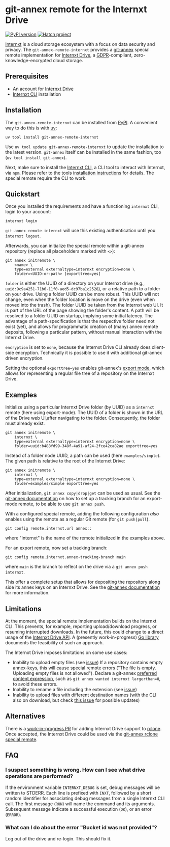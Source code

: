 # git-annex remote for the Internxt Drive

[![PyPI version](https://badge.fury.io/py/git-annex-remote-internxt.svg)](https://badge.fury.io/py/git-annex-remote-internxt)
[![Hatch project](https://img.shields.io/badge/%F0%9F%A5%9A-Hatch-4051b5.svg)](https://github.com/pypa/hatch)

[Internxt](https://internxt.com/about) is a cloud storage ecosystem with a focus on data security and privacy.
The `git-annex-remote-internxt` provides a [git-annex](https://git-annex.branchable.com) special remote implementation for [Internxt Drive](https://internxt.com/drive), a [GDPR](https://gdpr.eu/what-is-gdpr)-compliant, zero-knowledge-encrypted cloud storage.

## Prerequisites

- An account for [Internxt Drive](https://internxt.com/drive)
- [Internxt CLI](https://github.com/internxt/cli#readme) installation

## Installation

The `git-annex-remote-internxt` can be installed from [PyPI](https://pypi.org/project/git-annex-remote-internxt).
A convenient way to do this is with [uv](https://github.com/astral-sh/uv):

```
uv tool install git-annex-remote-internxt
```

Use `uv tool update git-annex-remote-internxt` to update the installation to the latest version.
`git-annex` itself can be installed in the same fashion, too (`uv tool install git-annex`).

Next, make sure to install the [Internxt CLI](https://github.com/internxt/cli#readme), a CLI tool to interact with Internxt, via `npm`.
Please refer to the tools [installation instructions](https://github.com/internxt/cli#installation) for details.
The special remote require the CLI to work.

## Quickstart

Once you installed the requirements and have a functioning `internxt` CLI, login to your account:

```
internxt login
```

`git-annex-remote-internxt` will use this existing authentication until you `internxt logout`.

Afterwards, you can initialize the special remote within a git-annex repository (replace all placeholders marked with ``<>``):

```
git annex initremote \
    <name> \
    type=external externaltype=internxt encryption=none \
    folder=<UUID-or-path> [exporttree=yes]
```

`folder` is either the UUID of a directory on your Internxt drive (e.g., `uuid:9c9a4251-71b6-11f0-aed5-dc97ba1c2528`), or a relative path to a folder on your drive.
Using a folder UUID can be more robust.
This UUID will not change, even when the folder location is move on the drive (even when moved into the trash).
The folder UUID be taken from the Internxt web UI.
It is part of the URL of the page showing the folder's content.
A path will be resolved to a folder UUID on startup, implying some initial latency.
The advantage of a path-specification is that the respective folder need not exist (yet), and allows for programmatic creation of (many) annex remote deposits, following a particular pattern, without manual interaction with the Internxt Drive.

`encryption` is set to `none`, because the Internxt Drive CLI already does client-side encryption.
Technically it is possible to use it with additional git-annex driven encryption.

Setting the optional `exporttree=yes` enables git-annex's [export mode](https://git-annex.branchable.com/git-annex-export), which allows for representing a regular file tree of a repository on the Internxt Drive.

## Examples

Initialize using a particular Internxt Drive folder (by UUID) as a `internxt` remote (here using export-mode).
The UUID of a folder is shown in the URL of the Drive web UI,after navigating to the folder.
Consequently, the folder must already exist.

```
git annex initremote \
    internxt \
    type=external externaltype=internxt encryption=none \
    folder=uuid:b488fd99-348f-4a91-af24-2fce42ca82ae exporttree=yes
```

Instead of a folder node UUID, a path can be used (here `examples/simple`).
The given path is relative to the root of the Internxt Drive:

```
git annex initremote \
    internxt \
    type=external externaltype=internxt encryption=none \
    folder=examples/simple exporttree=yes
```

After initialization, `git annex copy|drop|get` can be used as usual.
See the [git-annex documentation](https://git-annex.branchable.com/git-annex-export) on how to set up a tracking branch for an export-mode remote, to be able to use `git annex push`.

With a configured special remote, adding the following configuration *also* enables using the remote as a regular Git remote (for `git push|pull`).

```
git config remote.internxt.url annex::
```

where "internxt" is the name of the remote initialized in the examples above.

For an export remote, now set a tracking branch:

```
git config remote.internxt.annex-tracking-branch main
```

where `main` is the branch to reflect on the drive via a `git annex push internxt`.

This offer a complete setup that allows for depositing the repository along side its annex keys on an Internxt Drive.
See the [git-annex documentation](https://git-annex.branchable.com/git-remote-annex) for more information.

## Limitations

At the moment, the special remote implementation builds on the Internxt CLI.
This prevents, for example, reporting upload/download progress, or resuming interrupted downloads.
In the future, this could change to a direct usage of the [Internxt Drive API](https://api.internxt.com/drive).
A (presently work-in-progress) [Go library](https://github.com/StarHack/go-internxt-drive) documents the feasibility of such an approach.

The Internxt Drive imposes limitations on some use cases:

- Inability to upload empty files (see [issue](https://github.com/internxt/cli/issues/285))
  If a repository contains empty annex-keys, this will cause special remote errors ("The file is empty. Uploading empty files is not allowed").
  Declare a git-annex [preferred content expression](https://git-annex.branchable.com/git-annex-preferred-content/), such as `git annex wanted internxt largerthan=0`, to avoid these errors.
- Inability to rename a file including the extension (see [issue](https://github.com/internxt/cli/issues/327))
- Inability to upload files with different destination names (with the CLI also on download, but check [this issue](https://github.com/internxt/cli/issues/125) for possible updates)

## Alternatives

There is a [work-in-progress PR](https://github.com/rclone/rclone/pull/8556) for adding Internxt Drive support to [rclone](https://rclone.org).
Once accepted, the Internxt Drive could be used via the [git-annex rclone special remote](https://rclone.org/commands/rclone_gitannex).


## FAQ

### I suspect something is wrong. How can I see what drive operations are performed?

If the environment variable `INTERNXT_DEBUG` is set, debug messages will be written to STDERR.
Each line is prefixed with `INXT`, followed by a short random identifier for associating debug messages from a single Internxt CLI call.
The first message (`RUN`) will name the command and its arguments.
Subsequent message indicate a successful execution (`OK`), or an error (`ERROR`).

### What can I do about the error "Bucket id was not provided"?

Log out of the drive and re-login. This should fix it.
